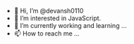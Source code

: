 - 👋 Hi, I’m @devansh0110
- 👀 I’m interested in JavaScript.
- 🌱 I’m currently working and learning ...
- 📫 How to reach me ...

<!---
devansh0110/devansh0110 is a ✨ special ✨ repository because its `README.md` (this file) appears on your GitHub profile.
You can click the Preview link to take a look at your changes.
--->
